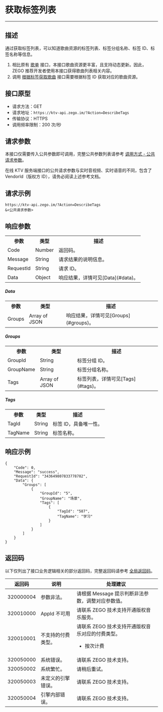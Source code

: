 

# 获取标签列表

- - -

## 描述

通过获取标签列表，可以知道歌曲资源的标签列表、标签分组名称、标签 ID、标签名称等信息。

<Note title="说明">

1. 相比原有 [歌单](https://doc-zh.zego.im/article/13719) 接口，本接口歌曲资源更丰富，且支持动态更新。因此，ZEGO 推荐开发者使用本接口获得歌曲列表相关内容。
2. 调用 [根据标签获取歌曲](/online-ktv-server/describe-tag-songs) 接口需要根据标签 ID 获取对应的歌曲资源。
</Note>


## 接口原型

- 请求方法：GET
- 请求地址：`https://ktv-api.zego.im/?Action=DescribeTags`
- 传输协议：HTTPS
- 调用频率限制：200 次/秒

## 请求参数

本接口仅需要传入公共参数即可调用，完整公共参数列表请参考 [调用方式 - 公共请求参数](/online-ktv-server/accessing-server-apis#公共请求参数)。

<Note title="说明">
在线 KTV 服务端接口的公共请求参数与实时音视频、实时语音的不同，包含了 VendorId（版权方 ID），请务必阅读上述参考文档。
</Note>


## 请求示例

```
https://ktv-api.zego.im/?Action=DescribeTags
&<公共请求参数>
```

## 响应参数


<table>
  
  <tbody><tr>
    <th>参数</th>
    <th>类型</th>
    <th>描述</th>
  </tr>
  <tr>
    <td>Code</td>
    <td>Number</td>
    <td>返回码。</td>
  </tr>
  <tr>
    <td>Message</td>
    <td>String</td>
    <td>请求结果的说明信息。</td>
  </tr>
  <tr>
    <td>RequestId</td>
    <td>String</td>
    <td>请求 ID。</td>
  </tr>
  <tr>
    <td>Data</td>
    <td>Object</td>
    <td>响应结果，详情可见[Data](#data)。</td>
  </tr>
</tbody></table>


##### Data
<table>
  
  <tbody><tr>
    <th>参数</th>
    <th>类型</th>
    <th>描述</th>
  </tr>
  <tr>
    <td>Groups</td>
    <td>Array of JSON</td>
    <td>响应结果，详情可见[Groups](#groups)。</td>
  </tr>
</tbody></table>

##### Groups
<table>
  
  <tbody><tr>
    <th>参数</th>
    <th>类型</th>
    <th>描述</th>
  </tr>
  <tr>
    <td>GroupId</td>
    <td> String </td>
    <td>标签分组 ID。</td>
  </tr>
  <tr>
    <td>GroupName</td>
    <td> String </td>
    <td>标签分组名称。</td>
  </tr>
  <tr>
    <td> Tags </td>
    <td>Array of JSON</td>
    <td>标签列表，详情可见[Tags](#tags)。</td>
  </tr>
</tbody></table>

##### Tags
<table>
  
  <tbody><tr>
    <th>参数</th>
    <th>类型</th>
    <th>描述</th>
  </tr>
  <tr>
    <td> TagId </td>
    <td> String </td>
    <td>标签 ID，具备唯一性。</td>
  </tr>
  <tr>
    <td> TagName </td>
    <td> String </td>
    <td>标签名称。​</td>
  </tr>
</tbody></table>



## 响应示例

```
{
    "Code": 0,
    "Message": "success",
    "RequestId": "343649807833778782",
    "Data": {
        "Groups": [
            {
                "GroupId": "5",
                "GroupName": "场景",
                "Tags": [
                    {
                        "TagId": "587",
                        "TagName": "学习"
                    }
                ]
            }
        ]
    }
}
```

## 返回码

以下仅列出了接口业务逻辑相关的部分返回码，完整返回码请参考 [全局返回码](/online-ktv-server/return-code)。

|返回码|说明|处理建议|
|-|-|-|
| 320000004 | 参数非法。 | 请根据 Message 提示判断非法参数，调整对应参数值。 |
| 320010000 | AppId 不可用 | 请联系 ZEGO 技术支持开通版权音乐服务。 |
| 320010001 | 不支持的付费类型。 | 请联系 ZEGO 技术支持开通版权音乐对应的付费类型。<ul><li>按次计费</li></ul>  |
| 320050000 | 系统错误。 | 请联系 ZEGO 技术支持。|
| 320050002 | 系统繁忙。 | 请稍后重试。|
| 320050003 | 未定义的引擎错误。 | 请联系 ZEGO 技术支持。|
| 320050004 | 引擎内部错误。 | 请联系 ZEGO 技术支持。|



